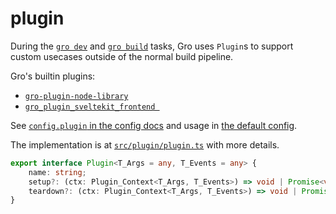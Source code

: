 # plugin

During the [`gro dev`](dev.md) and [`gro build`](build.md) tasks,
Gro uses `Plugin`s to support custom usecases outside of the normal build pipeline.

Gro's builtin plugins:

- [`gro-plugin-node-library`](../plugin/gro-plugin-node-library.ts)
- [`gro_plugin_sveltekit_frontend `](../plugin/gro_plugin_sveltekit_frontend.ts)

See [`config.plugin` in the config docs](config.md#plugin)
and usage in [the default config](../config/gro.config.default.ts).

The implementation is at [`src/plugin/plugin.ts`](../plugin/plugin.ts) with more details.

```ts
export interface Plugin<T_Args = any, T_Events = any> {
	name: string;
	setup?: (ctx: Plugin_Context<T_Args, T_Events>) => void | Promise<void>;
	teardown?: (ctx: Plugin_Context<T_Args, T_Events>) => void | Promise<void>;
}
```
